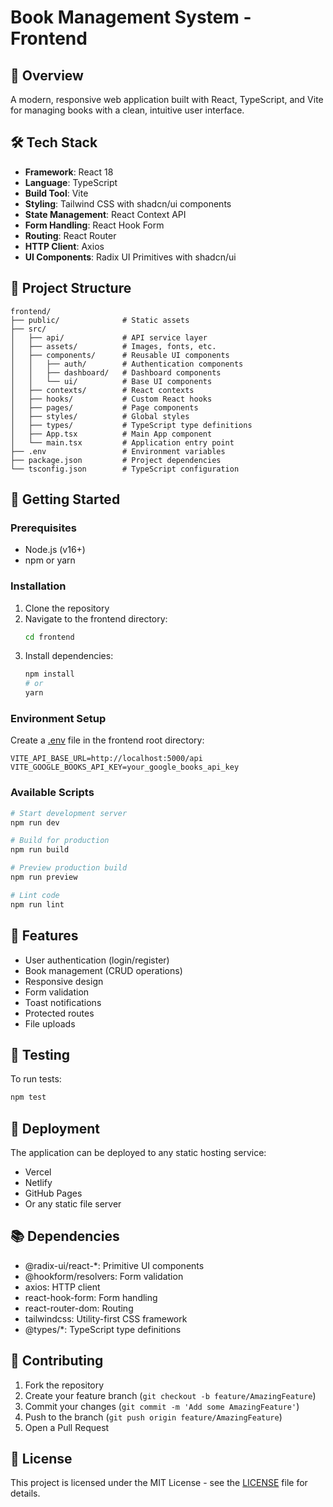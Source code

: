 
# Book Management System - Frontend

## 🚀 Overview
A modern, responsive web application built with React, TypeScript, and Vite for managing books with a clean, intuitive user interface.

## 🛠 Tech Stack
- **Framework**: React 18
- **Language**: TypeScript
- **Build Tool**: Vite
- **Styling**: Tailwind CSS with shadcn/ui components
- **State Management**: React Context API
- **Form Handling**: React Hook Form
- **Routing**: React Router
- **HTTP Client**: Axios
- **UI Components**: Radix UI Primitives with shadcn/ui

## 📁 Project Structure
```
frontend/
├── public/              # Static assets
├── src/
│   ├── api/             # API service layer
│   ├── assets/          # Images, fonts, etc.
│   ├── components/      # Reusable UI components
│   │   ├── auth/        # Authentication components
│   │   ├── dashboard/   # Dashboard components
│   │   └── ui/          # Base UI components
│   ├── contexts/        # React contexts
│   ├── hooks/           # Custom React hooks
│   ├── pages/           # Page components
│   ├── styles/          # Global styles
│   ├── types/           # TypeScript type definitions
│   ├── App.tsx          # Main App component
│   └── main.tsx         # Application entry point
├── .env                 # Environment variables
├── package.json         # Project dependencies
└── tsconfig.json        # TypeScript configuration
```

## 🚀 Getting Started

### Prerequisites
- Node.js (v16+)
- npm or yarn

### Installation
1. Clone the repository
2. Navigate to the frontend directory:
   ```bash
   cd frontend
   ```
3. Install dependencies:
   ```bash
   npm install
   # or
   yarn
   ```

### Environment Setup
Create a [.env](cci:7://file:///d:/assessment/Assessment-Softzia/backend/.env:0:0-0:0) file in the frontend root directory:
```
VITE_API_BASE_URL=http://localhost:5000/api
VITE_GOOGLE_BOOKS_API_KEY=your_google_books_api_key
```

### Available Scripts
```bash
# Start development server
npm run dev

# Build for production
npm run build

# Preview production build
npm run preview

# Lint code
npm run lint
```

## 🌟 Features
- User authentication (login/register)
- Book management (CRUD operations)
- Responsive design
- Form validation
- Toast notifications
- Protected routes
- File uploads

## 🧪 Testing
To run tests:
```bash
npm test
```

## 🚀 Deployment
The application can be deployed to any static hosting service:
- Vercel
- Netlify
- GitHub Pages
- Or any static file server

## 📚 Dependencies
- @radix-ui/react-*: Primitive UI components
- @hookform/resolvers: Form validation
- axios: HTTP client
- react-hook-form: Form handling
- react-router-dom: Routing
- tailwindcss: Utility-first CSS framework
- @types/*: TypeScript type definitions

## 🤝 Contributing
1. Fork the repository
2. Create your feature branch (`git checkout -b feature/AmazingFeature`)
3. Commit your changes (`git commit -m 'Add some AmazingFeature'`)
4. Push to the branch (`git push origin feature/AmazingFeature`)
5. Open a Pull Request

## 📝 License
This project is licensed under the MIT License - see the [LICENSE](LICENSE) file for details.

